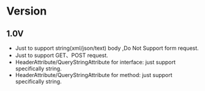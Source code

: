 # Version

## 1.0V

+ Just to support string(xml/json/text) body ,Do Not Support form request.
+ Just to support GET、POST request.
+ HeaderAttribute/QueryStringAttribute for interface: just support specifically string.
+ HeaderAttribute/QueryStringAttribute for method: just support specifically string.
